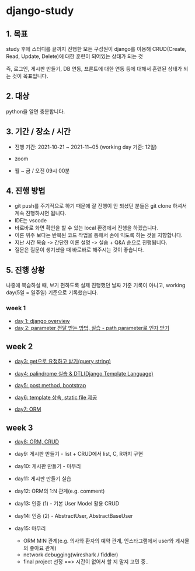 # django-study





## 1. 목표

study 후에 스터디를 끝까지 진행한 모든 구성원이 django를 이용해 CRUD(Create, Read, Update, Delete)에 대한 훈련이 되어있는 상태가 되는 것

즉, 로그인, 게시판 만들기, DB 연동, 프론트에 대한 연동 등에 대해서 훈련된 상태가 되는 것이 목표입니다.



## 2. 대상

python을 알면 충분합니다.



## 3. 기간 / 장소 / 시간

- 진행 기간: 2021-10-21 ~ 2021-11~05 (working day 기준: 12일)

- zoom

- 월 ~ 금 / 오전 09시 00분



## 4. 진행 방법

- git push를 주기적으로 하기 때문에 잘 진행이 안 되셨던 분들은 git clone 하셔서 계속 진행하시면 됩니다.
- IDE는 vscode
- 바로바로 화면 확인을 할 수 있는 local 환경에서 진행을 하겠습니다.
- 이론 위주 보다는 반복된 코드 작업을 통해서 손에 익도록 하는 것을 지향합니다.
- 지난 시간 복습 -> 간단한 이론 설명 -> 실습 + Q&A 순으로 진행됩니다.
- 질문은 질문이 생기셨을 때 바로바로 해주시는 것이 좋습니다.



## 5. 진행 상황

나중에 복습하실 때, 보기 편하도록 실제 진행했던 날짜 기준 기록이 아니고, working day(5일 = 일주일) 기준으로 기록했습니다.

### week 1

- [day 1: django overview](day01/README.md)
- [day 2: parameter 전달 받는 방법, 실습 - path parameter로 인자 받기](day02/README.md)

## week 2

- [day3: get으로 요청하고 받기(query string)](day03/README.md)
- [day4: palindrome 실습 & DTL(Django Template Language)](day04/README.md)
- [day5: post method, bootstrap](day05/README.md)

- [day6: template 상속, static file 제공](day06/README.md)
- [day7: ORM](day07/README.md)

## week 3

- [day8: ORM, CRUD](day08/README.md)

- day9: 게시판 만들기 - list + CRUD에서 list, C, R까지 구현
- day10: 게시판 만들기 - 마무리
- day11: 게시판 만들기 실습
- day12: ORM의 1:N 관계(e.g. comment)
- day13: 인증 (1) - 기본 User Model 활용 CRUD
- day14: 인증 (2) - AbstractUser, AbstractBaseUser
- day15: 마무리
  - ORM M:N 관계(e.g. 의사와 환자의 예약 관계, 인스타그램에서 user와 게시물의 좋아요 관계)
  - network debugging(wireshark / fiddler)
  - final project 선정 ==> 시간이 없어서 할 지 말지 고민 중..
